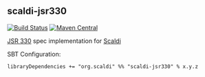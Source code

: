 ## scaldi-jsr330

[![Build Status](https://travis-ci.org/scaldi/scaldi-jsr330.svg?branch=master)](https://travis-ci.org/protenus/scaldi-jsr330)
[![Maven Central](https://maven-badges.herokuapp.com/maven-central/org.scaldi/scaldi-jsr330_2.13/badge.svg)](https://maven-badges.herokuapp.com/maven-central/org.scaldi/scaldi-jsr330_2.13)


[JSR 330](https://jcp.org/en/jsr/detail?id=330) spec implementation for [Scaldi](https://github.com/scaldi/scaldi)

SBT Configuration:

```sbtshell
libraryDependencies += "org.scaldi" %% "scaldi-jsr330" % x.y.z
```

